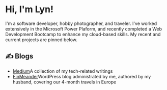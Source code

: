 # Hi, I'm Lyn!

I'm a software developer, hobby photographer, and traveler. I've worked extensively in the Microsoft Power Plaform, and recently completed a Web Development Bootcamp to enhance my cloud-based skills. My recent and current projects are pinned below.

## &#x270d; Blogs
- [Medium](https://medium.com/fin-dev)A collection of my tech-related writings
- [FinMeander](https://finmeander.com/)WordPress blog administrated by me, authored by my husband, covering our 4-month travels in Europe
<!--

Here are some ideas to get you started:

- 🔭 I’m currently working on ...
- 🌱 I’m currently learning ...
- 👯 I’m looking to collaborate on ...
- 🤔 I’m looking for help with ...
- 💬 Ask me about ...
- 📫 How to reach me: ...
- 😄 Pronouns: ...
- ⚡ Fun fact: ...
-->
